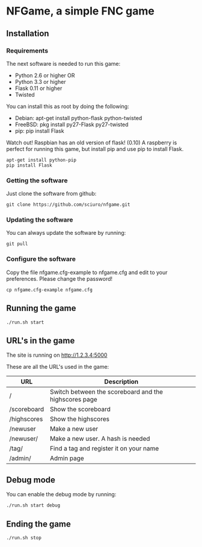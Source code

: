# NFGame, a simple FNC game

## Installation

### Requirements
The next software is needed to run this game:

- Python 2.6 or higher OR
- Python 3.3 or higher
- Flask  0.11 or higher
- Twisted

You can install this as root by doing the following:

- Debian: apt-get install python-flask python-twisted
- FreeBSD: pkg install py27-Flask py27-twisted
- pip: pip install Flask

Watch out! Raspbian has an old version of flask! (0.10) A raspberry is perfect
for running this game, but install pip and use pip to install Flask.

    apt-get install python-pip
    pip install Flask

### Getting the software
Just clone the software from github:

    git clone https://github.com/sciuro/nfgame.git

### Updating the software
You can always update the software by running:

    git pull

### Configure the software
Copy the file nfgame.cfg-example to nfgame.cfg and edit to your preferences.
Please change the password!

    cp nfgame.cfg-example nfgame.cfg

## Running the game
    ./run.sh start

## URL's in the game
The site is running on http://1.2.3.4:5000

These are all the URL's used in the game:

| URL                | Description                                           |
|--------------------|-------------------------------------------------------|
| /                  | Switch between the scoreboard and the highscores page |
| /scoreboard        | Show the scoreboard                                   |
| /highscores        | Show the highscores                                   |
| /newuser           | Make a new user                                       |
| /newuser/<hash>    | Make a new user. A hash is needed                     |
| /tag/<hash>        | Find a tag and register it on your name               |
| /admin/<password>  | Admin page                                            |

## Debug mode
You can enable the debug mode by running:

    ./run.sh start debug

## Ending the game

    ./run.sh stop
